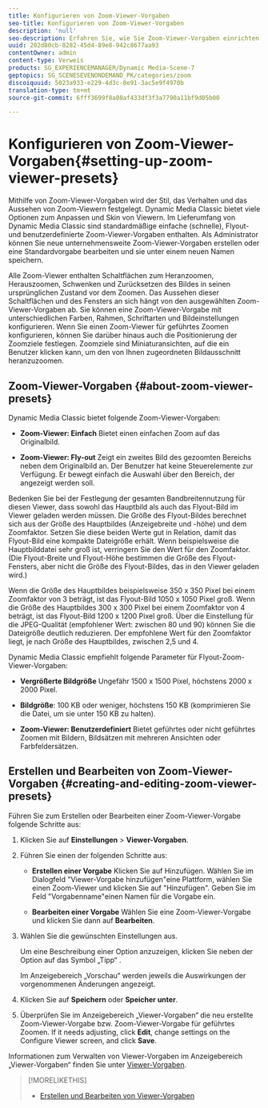 ```yaml
---
title: Konfigurieren von Zoom-Viewer-Vorgaben
seo-title: Konfigurieren von Zoom-Viewer-Vorgaben
description: 'null'
seo-description: Erfahren Sie, wie Sie Zoom-Viewer-Vorgaben einrichten.
uuid: 202d80cb-8282-45d4-89e8-942c8677aa93
contentOwner: admin
content-type: Verweis
products: SG_EXPERIENCEMANAGER/Dynamic Media-Scene-7
geptopics: SG_SCENESEVENONDEMAND_PK/categories/zoom
discoiquuid: 5023a933-e229-4d3c-8e91-3ac5e9f4970b
translation-type: tm+mt
source-git-commit: 6fff3699f8a08af433df3f3a7790a11bf9d05b00

---
```



# Konfigurieren von Zoom-Viewer-Vorgaben{#setting-up-zoom-viewer-presets}

Mithilfe von Zoom-Viewer-Vorgaben wird der Stil, das Verhalten und das Aussehen von Zoom-Viewern festgelegt. Dynamic Media Classic bietet viele Optionen zum Anpassen und Skin von Viewern. Im Lieferumfang von Dynamic Media Classic sind standardmäßige einfache (schnelle), Flyout- und benutzerdefinierte Zoom-Viewer-Vorgaben enthalten. Als Administrator können Sie neue unternehmensweite Zoom-Viewer-Vorgaben erstellen oder eine Standardvorgabe bearbeiten und sie unter einem neuen Namen speichern.

Alle Zoom-Viewer enthalten Schaltflächen zum Heranzoomen, Herauszoomen, Schwenken und Zurücksetzen des Bildes in seinen ursprünglichen Zustand vor dem Zoomen. Das Aussehen dieser Schaltflächen und des Fensters an sich hängt von den ausgewählten Zoom-Viewer-Vorgaben ab. Sie können eine Zoom-Viewer-Vorgabe mit unterschiedlichen Farben, Rahmen, Schriftarten und Bildeinstellungen konfigurieren. Wenn Sie einen Zoom-Viewer für geführtes Zoomen konfigurieren, können Sie darüber hinaus auch die Positionierung der Zoomziele festlegen. Zoomziele sind Miniaturansichten, auf die ein Benutzer klicken kann, um den von Ihnen zugeordneten Bildausschnitt heranzuzoomen.

## Zoom-Viewer-Vorgaben {#about-zoom-viewer-presets}

Dynamic Media Classic bietet folgende Zoom-Viewer-Vorgaben:

* **Zoom-Viewer: Einfach** Bietet einen einfachen Zoom auf das Originalbild.

* **Zoom-Viewer: Fly-out** Zeigt ein zweites Bild des gezoomten Bereichs neben dem Originalbild an. Der Benutzer hat keine Steuerelemente zur Verfügung. Er bewegt einfach die Auswahl über den Bereich, der angezeigt werden soll.

Bedenken Sie bei der Festlegung der gesamten Bandbreitennutzung für diesen Viewer, dass sowohl das Hauptbild als auch das Flyout-Bild im Viewer geladen werden müssen. Die Größe des Flyout-Bildes berechnet sich aus der Größe des Hauptbildes (Anzeigebreite und -höhe) und dem Zoomfaktor. Setzen Sie diese beiden Werte gut in Relation, damit das Flyout-Bild eine kompakte Dateigröße erhält. Wenn beispielsweise die Hauptbilddatei sehr groß ist, verringern Sie den Wert für den Zoomfaktor. (Die Flyout-Breite und Flyout-Höhe bestimmen die Größe des Flyout-Fensters, aber nicht die Größe des Flyout-Bildes, das in den Viewer geladen wird.)

Wenn die Größe des Hauptbildes beispielsweise 350 x 350 Pixel bei einem Zoomfaktor von 3 beträgt, ist das Flyout-Bild 1050 x 1050 Pixel groß. Wenn die Größe des Hauptbildes 300 x 300 Pixel bei einem Zoomfaktor von 4 beträgt, ist das Flyout-Bild 1200 x 1200 Pixel groß. Über die Einstellung für die JPEG-Qualität (empfohlener Wert: zwischen 80 und 90) können Sie die Dateigröße deutlich reduzieren. Der empfohlene Wert für den Zoomfaktor liegt, je nach Größe des Hauptbildes, zwischen 2,5 und 4.

Dynamic Media Classic empfiehlt folgende Parameter für Flyout-Zoom-Viewer-Vorgaben:

* **Vergrößerte Bildgröße** Ungefähr 1500 x 1500 Pixel, höchstens 2000 x 2000 Pixel.

* **Bildgröße**: 100 KB oder weniger, höchstens 150 KB (komprimieren Sie die Datei, um sie unter 150 KB zu halten).

* **Zoom-Viewer: Benutzerdefiniert** Bietet geführtes oder nicht geführtes Zoomen mit Bildern, Bildsätzen mit mehreren Ansichten oder Farbfeldersätzen.

## Erstellen und Bearbeiten von Zoom-Viewer-Vorgaben {#creating-and-editing-zoom-viewer-presets}

Führen Sie zum Erstellen oder Bearbeiten einer Zoom-Viewer-Vorgabe folgende Schritte aus:

1. Klicken Sie auf **Einstellungen** &gt; **Viewer-Vorgaben**.
1. Führen Sie einen der folgenden Schritte aus:

   * **Erstellen einer Vorgabe** Klicken Sie auf Hinzufügen. Wählen Sie im Dialogfeld "Viewer-Vorgabe hinzufügen"eine Plattform, wählen Sie einen Zoom-Viewer und klicken Sie auf "Hinzufügen". Geben Sie im Feld "Vorgabenname"einen Namen für die Vorgabe ein.

   * **Bearbeiten einer Vorgabe** Wählen Sie eine Zoom-Viewer-Vorgabe und klicken Sie dann auf **Bearbeiten**.

1. Wählen Sie die gewünschten Einstellungen aus.

   Um eine Beschreibung einer Option anzuzeigen, klicken Sie neben der Option auf das Symbol „Tipp“ .

   Im Anzeigebereich „Vorschau“ werden jeweils die Auswirkungen der vorgenommenen Änderungen angezeigt.

1. Klicken Sie auf **Speichern** oder **Speicher unter**.
1. Überprüfen Sie im Anzeigebereich „Viewer-Vorgaben“ die neu erstellte Zoom-Viewer-Vorgabe bzw. Zoom-Viewer-Vorgabe für geführtes Zoomen. If it needs adjusting, click **Edit**, change settings on the Configure Viewer screen, and click **Save**.

Informationen zum Verwalten von Viewer-Vorgaben im Anzeigebereich „Viewer-Vorgaben“ finden Sie unter [Viewer-Vorgaben](application-setup.md#viewer_presets).

>[!MORELIKETHIS]
>
>* [Erstellen und Bearbeiten von Viewer-Vorgaben](application-setup.md#adding_and_editing_viewer_presets)

